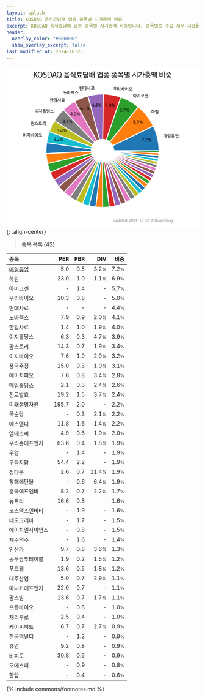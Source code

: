 ```yaml
---
layout: splash
title: KOSDAQ 음식료담배 업종 종목별 시가총액 비중
excerpt: KOSDAQ 음식료담배 업종 종목별 시가총액 비중입니다. 종목별로 주요 재무 지표를 함께 표시합니다.
header:
  overlay_color: "#800000"
  show_overlay_excerpt: false
last_modified_at: 2024-10-25
---
```



![KOSDAQ 음식료담배 업종 종목별 시가총액 비중](/stats/sector/images/kosdaq_업종_음식료담배_종목.png){: .align-center}


> **종목 목록 (43)**<a id="list"></a>

| **종목** | **PER** | **PBR** | **DIV** | **비중** |
| :------- | ------: | ------: | ------: | -------: |
| [매일유업](/267980/) | 5.0 | 0.5 | 3.2<small>%</small> | 7.2<small>%</small> |
| 하림 | 23.0 | 1.0 | 1.1<small>%</small> | 6.9<small>%</small> |
| 아미코젠 | - | 1.4 | - | 5.7<small>%</small> |
| 우리바이오 | 10.3 | 0.8 | - | 5.0<small>%</small> |
| 현대사료 | - | - | - | 4.4<small>%</small> |
| 노바렉스 | 7.9 | 0.9 | 2.0<small>%</small> | 4.1<small>%</small> |
| 한일사료 | 1.4 | 1.0 | 1.9<small>%</small> | 4.0<small>%</small> |
| 이지홀딩스 | 6.3 | 0.3 | 4.7<small>%</small> | 3.9<small>%</small> |
| 팜스토리 | 14.3 | 0.7 | 1.9<small>%</small> | 3.4<small>%</small> |
| 이지바이오 | 7.6 | 1.9 | 2.9<small>%</small> | 3.2<small>%</small> |
| 풍국주정 | 15.0 | 0.8 | 1.0<small>%</small> | 3.1<small>%</small> |
| 에이치피오 | 7.6 | 0.8 | 3.4<small>%</small> | 2.8<small>%</small> |
| 매일홀딩스 | 2.1 | 0.3 | 2.4<small>%</small> | 2.6<small>%</small> |
| 진로발효 | 19.2 | 1.5 | 3.7<small>%</small> | 2.4<small>%</small> |
| 미래생명자원 | 195.7 | 2.0 | - | 2.2<small>%</small> |
| 국순당 | - | 0.3 | 2.1<small>%</small> | 2.2<small>%</small> |
| 에스앤디 | 11.8 | 1.6 | 1.4<small>%</small> | 2.2<small>%</small> |
| 엠에스씨 | 4.9 | 0.6 | 1.9<small>%</small> | 2.0<small>%</small> |
| 우리손에프앤지 | 63.6 | 0.4 | 1.8<small>%</small> | 1.9<small>%</small> |
| 우양 | - | 1.4 | - | 1.9<small>%</small> |
| 우듬지팜 | 54.4 | 2.2 | - | 1.9<small>%</small> |
| 정다운 | 2.6 | 0.7 | 11.4<small>%</small> | 1.9<small>%</small> |
| 창해에탄올 | - | 0.6 | 6.4<small>%</small> | 1.9<small>%</small> |
| 흥국에프엔비 | 8.2 | 0.7 | 2.2<small>%</small> | 1.7<small>%</small> |
| 뉴트리 | 16.6 | 0.8 | - | 1.6<small>%</small> |
| 코스맥스엔비티 | - | 1.9 | - | 1.6<small>%</small> |
| 네오크레마 | - | 1.7 | - | 1.5<small>%</small> |
| 에이치엘사이언스 | - | 0.8 | - | 1.5<small>%</small> |
| 제주맥주 | - | 1.6 | - | 1.4<small>%</small> |
| 인산가 | 9.7 | 0.8 | 3.6<small>%</small> | 1.3<small>%</small> |
| 동우팜투테이블 | 1.9 | 0.2 | 1.5<small>%</small> | 1.2<small>%</small> |
| 푸드웰 | 13.6 | 0.5 | 1.8<small>%</small> | 1.2<small>%</small> |
| 대주산업 | 5.0 | 0.7 | 2.9<small>%</small> | 1.1<small>%</small> |
| 마니커에프앤지 | 22.0 | 0.7 | - | 1.1<small>%</small> |
| 팜스빌 | 13.6 | 0.7 | 1.7<small>%</small> | 1.1<small>%</small> |
| 프롬바이오 | - | 0.8 | - | 1.0<small>%</small> |
| 체리부로 | 2.5 | 0.4 | - | 1.0<small>%</small> |
| 케이씨피드 | 6.7 | 0.7 | 2.7<small>%</small> | 0.9<small>%</small> |
| 한국맥널티 | - | 1.2 | - | 0.9<small>%</small> |
| 휴럼 | 9.2 | 0.8 | - | 0.9<small>%</small> |
| 비피도 | 30.8 | 0.6 | - | 0.9<small>%</small> |
| 오에스피 | - | 0.9 | - | 0.8<small>%</small> |
| 한탑 | - | 0.4 | - | 0.6<small>%</small> |

{% include commons/footnotes.md %}